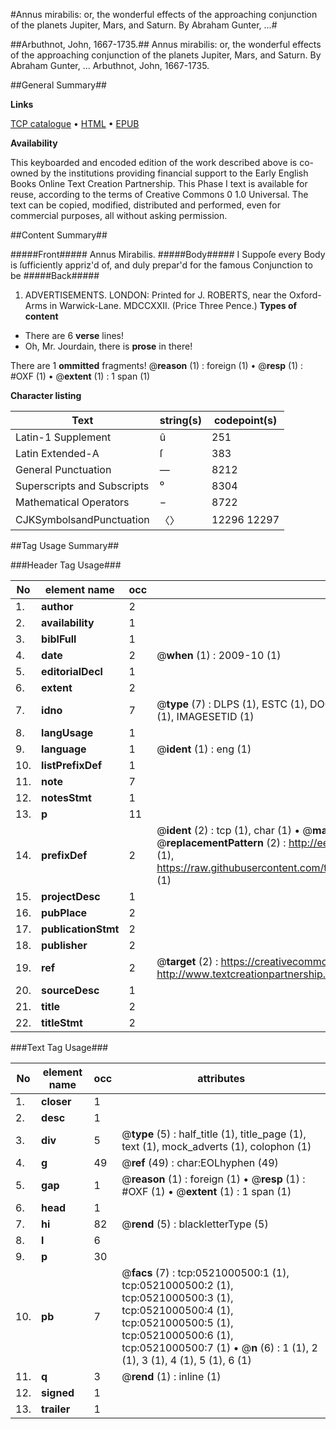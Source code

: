 #Annus mirabilis: or, the wonderful effects of the approaching conjunction of the planets Jupiter, Mars, and Saturn. By Abraham Gunter, ...#

##Arbuthnot, John, 1667-1735.##
Annus mirabilis: or, the wonderful effects of the approaching conjunction of the planets Jupiter, Mars, and Saturn. By Abraham Gunter, ...
Arbuthnot, John, 1667-1735.

##General Summary##

**Links**

[TCP catalogue](http://www.ota.ox.ac.uk/tcp/)  • 
[HTML](http://tei.it.ox.ac.uk/tcp/Texts-HTML/free/004/004876740.html)  • 
[EPUB](http://tei.it.ox.ac.uk/tcp/Texts-EPUB/free/004/004876740.epub)

**Availability**

This keyboarded and encoded edition of the
	       work described above is co-owned by the institutions
	       providing financial support to the Early English Books
	       Online Text Creation Partnership. This Phase I text is
	       available for reuse, according to the terms of Creative
	       Commons 0 1.0 Universal. The text can be copied,
	       modified, distributed and performed, even for
	       commercial purposes, all without asking permission.


##Content Summary##

#####Front#####
Annus Mirabilis.
#####Body#####
I Suppoſe every Body is ſufficiently appriz'd of, and duly prepar'd for the famous Conjunction to be
#####Back#####

1. ADVERTISEMENTS.
LONDON: Printed for J. ROBERTS, near the Oxford-Arms in Warwick-Lane. MDCCXXII. (Price Three Pence.)
**Types of content**

  * There are 6 **verse** lines!
  * Oh, Mr. Jourdain, there is **prose** in there!

There are 1 **ommitted** fragments! 
 @__reason__ (1) : foreign (1)  •  @__resp__ (1) : #OXF (1)  •  @__extent__ (1) : 1 span (1)

**Character listing**


|Text|string(s)|codepoint(s)|
|---|---|---|
|Latin-1 Supplement|û|251|
|Latin Extended-A|ſ|383|
|General Punctuation|—|8212|
|Superscripts             and Subscripts|⁰|8304|
|Mathematical Operators|−|8722|
|CJKSymbolsandPunctuation|〈〉|12296 12297|

##Tag Usage Summary##

###Header Tag Usage###

|No|element name|occ|attributes|
|---|---|---|---|
|1.|__author__|2||
|2.|__availability__|1||
|3.|__biblFull__|1||
|4.|__date__|2| @__when__ (1) : 2009-10 (1)|
|5.|__editorialDecl__|1||
|6.|__extent__|2||
|7.|__idno__|7| @__type__ (7) : DLPS (1), ESTC (1), DOCNO (1), TCP (1), GALEDOCNO (1), CONTENTSET (1), IMAGESETID (1)|
|8.|__langUsage__|1||
|9.|__language__|1| @__ident__ (1) : eng (1)|
|10.|__listPrefixDef__|1||
|11.|__note__|7||
|12.|__notesStmt__|1||
|13.|__p__|11||
|14.|__prefixDef__|2| @__ident__ (2) : tcp (1), char (1)  •  @__matchPattern__ (2) : ([0-9\-]+):([0-9IVX]+) (1), (.+) (1)  •  @__replacementPattern__ (2) : http://eebo.chadwyck.com/downloadtiff?vid=$1&page=$2 (1), https://raw.githubusercontent.com/textcreationpartnership/Texts/master/tcpchars.xml#$1 (1)|
|15.|__projectDesc__|1||
|16.|__pubPlace__|2||
|17.|__publicationStmt__|2||
|18.|__publisher__|2||
|19.|__ref__|2| @__target__ (2) : https://creativecommons.org/publicdomain/zero/1.0/ (1), http://www.textcreationpartnership.org/docs/. (1)|
|20.|__sourceDesc__|1||
|21.|__title__|2||
|22.|__titleStmt__|2||


###Text Tag Usage###

|No|element name|occ|attributes|
|---|---|---|---|
|1.|__closer__|1||
|2.|__desc__|1||
|3.|__div__|5| @__type__ (5) : half_title (1), title_page (1), text (1), mock_adverts (1), colophon (1)|
|4.|__g__|49| @__ref__ (49) : char:EOLhyphen (49)|
|5.|__gap__|1| @__reason__ (1) : foreign (1)  •  @__resp__ (1) : #OXF (1)  •  @__extent__ (1) : 1 span (1)|
|6.|__head__|1||
|7.|__hi__|82| @__rend__ (5) : blackletterType (5)|
|8.|__l__|6||
|9.|__p__|30||
|10.|__pb__|7| @__facs__ (7) : tcp:0521000500:1 (1), tcp:0521000500:2 (1), tcp:0521000500:3 (1), tcp:0521000500:4 (1), tcp:0521000500:5 (1), tcp:0521000500:6 (1), tcp:0521000500:7 (1)  •  @__n__ (6) : 1 (1), 2 (1), 3 (1), 4 (1), 5 (1), 6 (1)|
|11.|__q__|3| @__rend__ (1) : inline (1)|
|12.|__signed__|1||
|13.|__trailer__|1||
